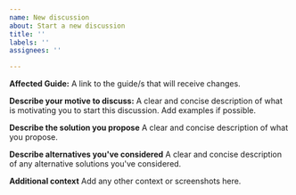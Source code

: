 ```yaml
---
name: New discussion
about: Start a new discussion
title: ''
labels: ''
assignees: ''

---
```


**Affected Guide:**
A link to the guide/s that will receive changes.

**Describe your motive to discuss:**
A clear and concise description of what is motivating you to start this discussion. Add examples if possible.

**Describe the solution you propose**
A clear and concise description of what you propose.

**Describe alternatives you've considered**
A clear and concise description of any alternative solutions you've considered.

**Additional context**
Add any other context or screenshots here.

